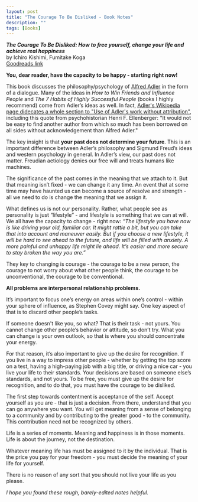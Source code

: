 ```yaml
---
layout: post
title: "The Courage To Be Disliked - Book Notes"
description: ""
tags: [Books]
---
```


***The Courage To Be Disliked: How to free yourself, change your life and achieve real happiness***<br/>
by Ichiro Kishimi, Fumitake Koga<br/>
[Goodreads link](https://www.goodreads.com/book/show/43306206-the-courage-to-be-disliked)

**You, dear reader, have the capacity to be happy - starting right now!**

This book discusses the philosophy/psychology of [Alfred Adler](https://en.wikipedia.org/wiki/Alfred_Adler) in the form of a dialogue. Many of the ideas in *How to Win Friends and Influence People* and *The 7 Habits of Highly Successful People* (books I highly recommend) come from Adler’s ideas as well. In fact, [Adler's Wikipedia page didecates a whole section to "Use of Adler's work without attribution"](https://en.wikipedia.org/wiki/Alfred_Adler#Use_of_Adler's_work_without_attribution), including this quote from psychohistorian Henri F. Ellenberger: "It would not be easy to find another author from which so much has been borrowed on all sides without acknowledgement than Alfred Adler."

The key insight is that **your past does not determine your future**. This is an important difference between Adler’s philosophy and Sigmund Freud’s ideas and western psychology in general. In Adler’s view, our past does not matter. Freudian aetiology denies our free will and treats humans like machines.

The significance of the past comes in the meaning that we attach to it. But that meaning isn’t fixed - we can change it any time. An event that at some time may have haunted us can become a source of resolve and strength - all we need to do is change the meaning that we assign it.

<!--more-->

What defines us is not our personality. Rather, what people see as personality is just “lifestyle” - and lifestyle is something that we can at will. We all have the capacity to change - right now:
*“The lifestyle you have now is like driving your old, familiar car. It might rattle a bit, but you can take that into account and maneuver easily. But if you choose a new lifestyle, it will be hard to see ahead to the future, and life will be filled with anxiety. A more painful and unhappy life might lie ahead. It’s easier and more secure to stay broken the way you are.”*

They key to changing is courage - the courage to be a new person, the courage to not worry about what other people think, the courage to be unconventional, the courage to be conventional.

**All problems are interpersonal relationship problems.**

It’s important to focus one’s energy on areas within one’s control - within your sphere of influence, as Stephen Covey might say. One key aspect of that is to discard other people’s tasks.

If someone doesn't like you, so what? That is their task - not yours. You cannot change other people’s behavior or attitude, so don’t try. What you can change is your own outlook, so that is where you should concentrate your energy.

For that reason, it’s also important to give up the desire for recognition. If you live in a way to impress other people - whether by getting the top score on a test, having a high-paying job with a big title, or driving a nice car - you live your life to their standards. Your decisions are based on someone else’s standards, and not yours. To be free, you must give up the desire for recognition, and to do that, you must have the courage to be disliked.

The first step towards contentment is acceptance of the self. Accept yourself as you are - that is just a decision. From there, understand that you can go anywhere you want. You will get meaning from a sense of belonging to a community and by contributing to the greater good - to the community. This contribution need not be recognized by others.

Life is a series of moments. Meaning and happiness is in those moments. Life is about the journey, not the destination.

Whatever meaning life has must be assigned to it by the individual. That is the price you pay for your freedom - you must decide the meaning of your life for yourself.

There is no reason of any sort that you should not live your life as you please.

*I hope you found these rough, barely-edited notes helpful.*

